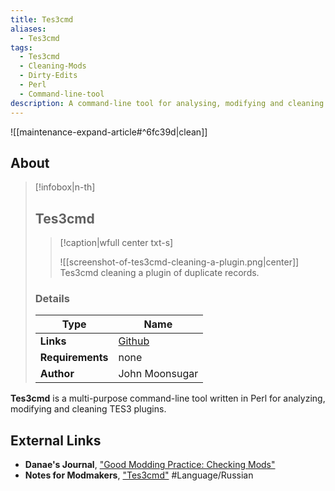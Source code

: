 ```yaml
---
title: Tes3cmd
aliases:
  - Tes3cmd
tags:
  - Tes3cmd
  - Cleaning-Mods
  - Dirty-Edits
  - Perl
  - Command-line-tool
description: A command-line tool for analysing, modifying and cleaning TES3 plugins.
---
```


![[maintenance-expand-article#^6fc39d|clean]]

## About

> [!infobox|n-th]
> 
> ## Tes3cmd
> 
> > [!caption|wfull center txt-s]
> > 
> > ![[screenshot-of-tes3cmd-cleaning-a-plugin.png|center]]
> > Tes3cmd cleaning a plugin of duplicate records.
> 
> ### Details
> 
> | Type | Name |
> | --- | --- |
> | **Links** | [Github](https://github.com/john-moonsugar/tes3cmd/blob/master/tes3cmd) |
> | **Requirements** | none |
> | **Author** | John Moonsugar |

**Tes3cmd** is a multi-purpose command-line tool written in Perl for analyzing, modifying and cleaning TES3 plugins.

## External Links

- **Danae's Journal**, ["Good Modding Practice: Checking Mods"](https://danaeplays.thenet.sk/good-modding-practice/)
- **Notes for Modmakers**, ["Tes3cmd"](https://morrowind-nif.github.io/Notes_RU/tes3cmd.htm?ms=CyAAAAAAEAAAAAAAABAAAAAAAAAAAEABEAgYQA%3D%3D&st=MA%3D%3D&sct=MA%3D%3D&mw=MzIw) #Language/Russian 
